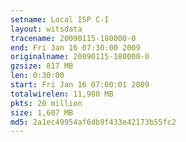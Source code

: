 ```yaml
---
setname: Local ISP C-I
layout: witsdata
tracename: 20090115-180000-0
end: Fri Jan 16 07:30:00 2009
originalname: 20090115-180000-0
gzsize: 817 MB
len: 0:30:00
start: Fri Jan 16 07:00:01 2009
totalwirelen: 11,980 MB
pkts: 20 million
size: 1,607 MB
md5: 2a1ec49954af6db9f433e42173b55fc2
---
```

